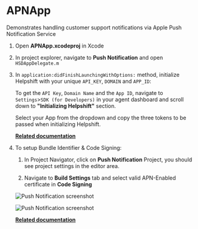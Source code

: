 # APNApp

Demonstrates handling customer support notifications via Apple Push Notification Service

1. Open **APNApp.xcodeproj** in Xcode

1. In project explorer, navigate to **Push Notification** and open `HSDAppDelegate.m`

1. In `application:didFinishLaunchingWithOptions:` method, initialize Helpshift with your unique `API_KEY`, `DOMAIN` and `APP_ID`:

    To get the `API Key`, `Domain Name` and the `App ID`, navigate to `Settings`>`SDK (for Developers)` in your agent dashboard and scroll down to **"Initializing Helpshift"** section.

    Select your App from the dropdown and copy the three tokens to be passed when initializing Helpshift.

    **[Related documentation](http://developers.helpshift.com/ios/getting-started/#initializing)**

1. To setup Bundle Identifier & Code Signing:

    1. In Project Navigator, click on **Push Notification** Project, you should see project settings in the editor area.

    2. Navigate to **Build Settings** tab and select valid APN-Enabled certificate in **Code Signing**

    ![Push Notification screenshot](Screenshot.png)

    ![Push Notification screenshot](Screenshot2.png)

    **[Related documentation](https://developers.helpshift.com/ios/notifications/#push-via-helpshift)**
